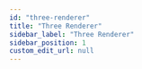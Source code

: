 ```yaml
---
id: "three-renderer"
title: "Three Renderer"
sidebar_label: "Three Renderer"
sidebar_position: 1
custom_edit_url: null
---
```





